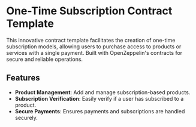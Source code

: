 # One-Time Subscription Contract Template

This innovative contract template facilitates the creation of one-time subscription models, allowing users to purchase access to products or services with a single payment. Built with OpenZeppelin's contracts for secure and reliable operations.

## Features

- **Product Management**: Add and manage subscription-based products.
- **Subscription Verification**: Easily verify if a user has subscribed to a product.
- **Secure Payments**: Ensures payments and subscriptions are handled securely.
